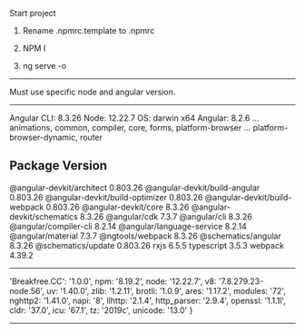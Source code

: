 Start project

1. Rename .npmrc.template to .npmrc

2. NPM I

3. ng serve -o

---
Must use specific node and angular version.

----


Angular CLI: 8.3.26
Node: 12.22.7
OS: darwin x64
Angular: 8.2.6
... animations, common, compiler, core, forms, platform-browser
... platform-browser-dynamic, router

Package                           Version
-----------------------------------------------------------
@angular-devkit/architect         0.803.26
@angular-devkit/build-angular     0.803.26
@angular-devkit/build-optimizer   0.803.26
@angular-devkit/build-webpack     0.803.26
@angular-devkit/core              8.3.26
@angular-devkit/schematics        8.3.26
@angular/cdk                      7.3.7
@angular/cli                      8.3.26
@angular/compiler-cli             8.2.14
@angular/language-service         8.2.14
@angular/material                 7.3.7
@ngtools/webpack                  8.3.26
@schematics/angular               8.3.26
@schematics/update                0.803.26
rxjs                              6.5.5
typescript                        3.5.3
webpack                           4.39.2



-------


  'Breakfree.CC': '1.0.0',
  npm: '8.19.2',
  node: '12.22.7',
  v8: '7.8.279.23-node.56',
  uv: '1.40.0',
  zlib: '1.2.11',
  brotli: '1.0.9',
  ares: '1.17.2',
  modules: '72',
  nghttp2: '1.41.0',
  napi: '8',
  llhttp: '2.1.4',
  http_parser: '2.9.4',
  openssl: '1.1.1l',
  cldr: '37.0',
  icu: '67.1',
  tz: '2019c',
  unicode: '13.0'
}

----





